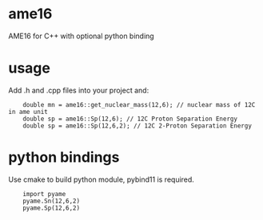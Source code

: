 # ame16
AME16 for C++ with optional python binding

# usage
Add .h and .cpp files into your project and:

```
    double mn = ame16::get_nuclear_mass(12,6); // nuclear mass of 12C in ame unit
    double sp = ame16::Sp(12,6); // 12C Proton Separation Energy 
    double sp = ame16::Sp(12,6,2); // 12C 2-Proton Separation Energy
```

# python bindings
Use cmake to build python module, pybind11 is required.
```
    import pyame
    pyame.Sn(12,6,2)
    pyame.Sp(12,6,2)         
```
